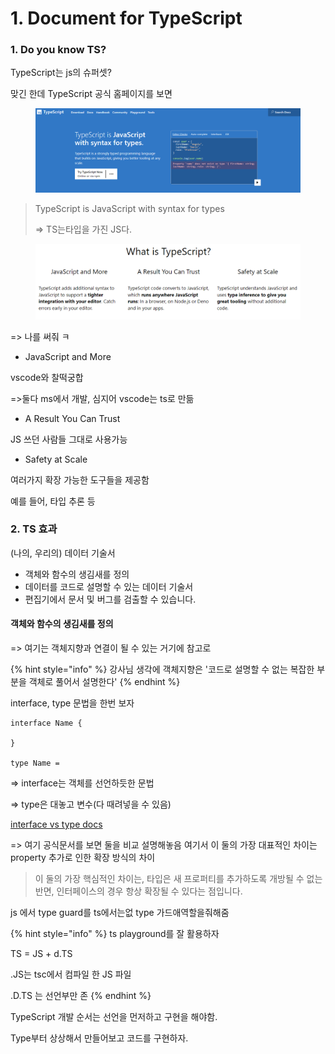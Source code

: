# 1. Document for TypeScript

### 1. Do you know TS?

TypeScript는 js의 슈퍼셋?

맞긴 한데 TypeScript 공식 홈페이지를 보면&#x20;

<figure><img src="../../.gitbook/assets/image (5) (1).png" alt=""><figcaption></figcaption></figure>

> TypeScript is JavaScript with syntax for types
>
> \=> TS는타입을 가진 JS다.



<figure><img src="../../.gitbook/assets/image (14) (1).png" alt=""><figcaption></figcaption></figure>

\=> 나를 써줘 ㅋ

* JavaScript and More

vscode와 찰떡궁합

\=>둘다 ms에서 개발, 심지어 vscode는 ts로 만듦



* A Result You Can Trust

JS 쓰던 사람들 그대로 사용가능



* Safety at Scale

여러가지 확장 가능한 도구들을 제공함

예를 들어, 타입 추론 등



### 2. TS 효과



(나의, 우리의) 데이터 기술서

* 객체와 함수의 생김새를 정의
* 데이터를 코드로 설명할 수 있는 데이터 기술서
* 편집기에서 문서 및 버그를 검출할 수 있습니다.



#### 객체와 함수의 생김새를 정의

\=> 여기는 객체지향과 연결이 될 수 있는 거기에 참고로

{% hint style="info" %}
강사님 생각에 객체지향은 '코드로 설명할 수 없는 복잡한 부분을 객체로 풀어서 설명한다'
{% endhint %}



interface, type 문법을 한번 보자

```
interface Name {
    
}

type Name = 
```

\=> interface는 객체를 선언하듯한 문법

\=> type은 대놓고 변수(다 때려넣을 수 있음)

[interface vs type docs](https://www.typescriptlang.org/ko/docs/handbook/2/everyday-types.html#%ED%83%80%EC%9E%85-%EB%B3%84%EC%B9%AD%EA%B3%BC-%EC%9D%B8%ED%84%B0%ED%8E%98%EC%9D%B4%EC%8A%A4%EC%9D%98-%EC%B0%A8%EC%9D%B4%EC%A0%90)

\=> 여기 공식문서를 보면 둘을 비교 설명해놓음 여기서 이 둘의 가장 대표적인 차이는 property 추가로 인한 확장 방식의  차이

> 이 둘의 가장 핵심적인 차이는, 타입은 새 프로퍼티를 추가하도록 개방될 수 없는 반면, 인터페이스의 경우 항상 확장될 수 있다는 점입니다.



js 에서 type guard를 ts에서는없 type 가드애역할을줘해줌

{% hint style="info" %}
ts playground를 잘 활용하자

TS = JS + d.TS

.JS는 tsc에서 컴파일 한 JS 파일

.D.TS 는 선언부만 존
{% endhint %}





TypeScript 개발 순서는 선언을 먼저하고 구현을 해야함.

Type부터 상상해서 만들어보고 코드를 구현하자.





